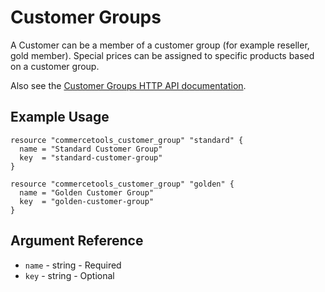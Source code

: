 # Customer Groups

A Customer can be a member of a customer group (for example reseller, gold member). Special prices can be assigned to specific products based on a customer group.

Also see the [Customer Groups HTTP API documentation](https://docs.commercetools.com/http-api-projects-customerGroups).

## Example Usage

```hcl
resource "commercetools_customer_group" "standard" {
  name = "Standard Customer Group"
  key  = "standard-customer-group"
}

resource "commercetools_customer_group" "golden" {
  name = "Golden Customer Group"
  key  = "golden-customer-group"
}
```

## Argument Reference

* `name` - string - Required
* `key` - string - Optional
